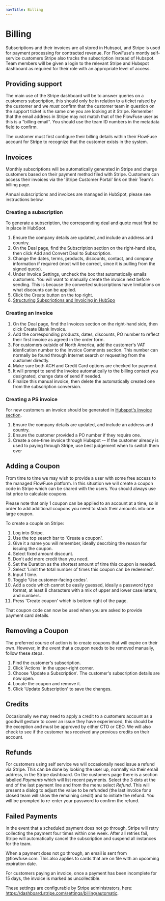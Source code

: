 ```yaml
---
navTitle: Billing
---
```


# Billing

Subscriptions and their invoices are all stored in Hubspot, and Stripe is used for payment processing for contracted
revenue. For FlowFuse's montly self-service customers Stripe also tracks the subscription instead of Hubspot.
Team members will be given a login to the relevant Stripe and Hubspot dashboard as required for
their role with an appropriate level of access.

## Providing support

The main use of the Stripe dashboard will be to answer queries on a customers subscription, this should only be in relation to a ticket raised by the customer and we *must* confirm that the customer team in question on the support ticket is the same one you are looking at it Stripe. Remember that the email address in Stripe may not match that of the FlowFuse user as this is a "billing email". You should use the team ID numbers in the metadata field to confirm.

The customer must first configure their billing details within their FlowFuse account for Stripe to recognize that the customer exists in the system.

## Invoices

Monthly subscriptions will be automatically generated in Stripe 
and charge customers based on their payment method filed with Stripe. Customers can access their invoices via the 'Stripe Customer Portal' link on their Team's billing page.

Annual subscriptions and invoices are managed in HubSpot, please see instructions below.

### Creating a subscription

To generate a subscription, the corresponding deal and quote must first be in place in HubSpot.

1. Ensure the company details are updated, and include an address and country.
1. On the Deal page, find the Subscription section on the right-hand side, then click Add and Convert Deal to Subscription.
1. Change the dates, terms, products, discounts, contact, and company information if required (most will be correct, since it is pulling from the signed quote).
1. Under Invoice Settings, uncheck the box that automatically emails customers. You will want to manually create the invoice next before sending. This is because the converted subscriptions have limitations on what discounts can be applied.
1. Click the Create button on the top right.
2. [Structuring Subscriptions and Invoicing in HubSpo](https://docs.google.com/document/d/1UtRYUv7Wjb7CjON4DnNgv-nD-Gt4Bytymgtv1y9eLWY/edit?usp=sharing)

### Creating an invoice

1. On the Deal page, find the Invoices section on the right-hand side, then click Create Blank Invoice.
1. Add the corresponding products, dates, discounts, PO number to reflect their first invoice as agreed in the order form.
1. For customers outside of North America, add the customer's VAT idenfication number to the Invoice Comments section. This number can normally be found through Internet search or requesting from the customer directly. 
1. Make sure both ACH and Credit Card options are checked for payment.
1. It will prompt to send the invoice automatically to the billing contact you designated, change date of send if needed.
1. Finalize this manual invoice, then delete the automatically created one from the subscription conversion.

### Creating a PS invoice

For new customers an invoice should be generated in [Hubspot's Invoice section](https://app-eu1.hubspot.com/contacts/26586079/objects/0-53/views/all/list).

1. Ensure the company details are updated, and include an address and country.
2. Ensure the customer provided a PO number if they require one.
3. Create a one-time invoice through Hubspot -- If the customer already is used to paying through Stripe, use best judgement when to switch them over

## Adding a Coupon

From time to time we may wish to provide a user with some free access to 
the managed FlowFuse platform. In this situation we will create a coupon code
in Stripe which can be shared with the users. You should always use list price to calculate coupons.

Please note that only 1 coupon can be applied to an account at a time, so in order to add additional coupons you need to stack their amounts into one large coupon.

To create a couple on Stripe:

1. Log into Stripe.
2. Use the top search bar to 'Create a coupon'. 
3. Give it a name you will remember, ideally descrbing the reason for issuing the coupon.
4. Select fixed amount discount.
5. Don't add more credit than you need.
6. Set the Duration as the shortest amount of time this coupon is needed.
7. Select 'Limit the total number of times this coupon can be redeemed'.
8. Input 1 time.
9. Toggle 'Use customer-facing codes'.
10. Add a code which cannot be easily guessed, ideally a password type format, at least 8 characters with a mix of upper and lower case letters, and numbers.
11. Press 'Create coupon' which is bottom right of the page.

That coupon code can now be used when you are asked to provide payment card details.

## Removing a Coupon

The preferred course of action is to create coupons that will expire on their own. However, in the event that a coupon needs to be removed manually, follow these steps.

1. Find the customer's subscription.
2. Click 'Actions' in the upper-right corner.
3. Choose 'Update a Subscription'. The customer's subscription details are now open.
4. Locate the coupon and remove it.
5. Click 'Update Subscription' to save the changes.

## Credits

Occasionally we may need to apply a credit to a customers account as a goodwill gesture to cover an issue they have experienced, this should be the exception and must be approved by either CTO or CEO. We will also check to see if the customer has received any previous credits on their account.

## Refunds

For customers using self service we will occasionally need issue a refund via Stripe. This can be done by looking the user up, normally via their email address, in the Stripe dashboard. On the customers page there is a section labelled *Payments* which will list recent payments. Select the 3 dots at the end of the last payment line and from the menu select *Refund*. This will present a dialog to adjust the value to be refunded (the last invoice for a closed team will show the remaining credit) and to initiate the refund. You will be prompted to re-enter your password to confirm the refund.

## Failed Payments

In the event that a scheduled payment does not go through, Stripe will retry collecting the payment four times within one week. After all retries fail, Stripe will automatically cancel the subscription and suspend all instances for the team. 

When a payment does not go through, an email is sent from @flowfuse.com. This also applies to cards that are on file with an upcoming expiration date.

For customers paying an invoice, once a payment has been incomplete for 15 days, the invoice is marked as uncollectible.

These settings are configurable by Stripe administrators, here: https://dashboard.stripe.com/settings/billing/automatic.
